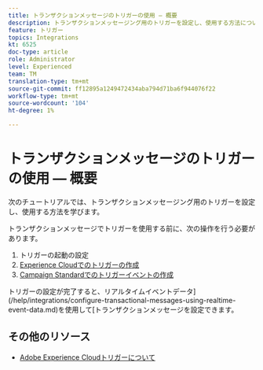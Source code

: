 ```yaml
---
title: トランザクションメッセージのトリガーの使用 — 概要
description: トランザクションメッセージング用のトリガーを設定し、使用する方法について説明します。
feature: トリガー
topics: Integrations
kt: 6525
doc-type: article
role: Administrator
level: Experienced
team: TM
translation-type: tm+mt
source-git-commit: ff12895a1249472434aba794d71ba6f944076f22
workflow-type: tm+mt
source-wordcount: '104'
ht-degree: 1%

---
```



# トランザクションメッセージのトリガーの使用 — 概要

次のチュートリアルでは、トランザクションメッセージング用のトリガーを設定し、使用する方法を学びます。

トランザクションメッセージでトリガーを使用する前に、次の操作を行う必要があります。

1. トリガーの起動の設定
2. [Experience Cloudでのトリガーの作成](/help/integrations/create-a-trigger-in-experience-cloud.md)
3. [Campaign Standardでのトリガーイベントの作成](/help/integrations/create-a-trigger-event.md)

トリガーの設定が完了すると、リアルタイムイベントデータ](/help/integrations/configure-transactional-messages-using-realtime-event-data.md)を使用して[トランザクションメッセージを設定できます。

## その他のリソース

* [Adobe Experience Cloudトリガーについて](https://experienceleague.adobe.com/docs/campaign-standard/using/integrating-with-adobe-cloud/working-with-campaign-and-triggers/about-adobe-experience-cloud-triggers.html?lang=en#integrating-with-adobe-cloud)

